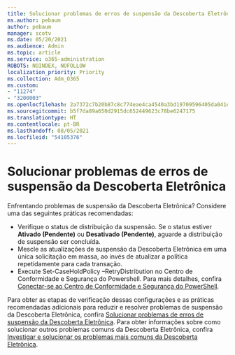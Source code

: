 ```yaml
---
title: Solucionar problemas de erros de suspensão da Descoberta Eletrônica
ms.author: pebaum
author: pebaum
manager: scotv
ms.date: 05/20/2021
ms.audience: Admin
ms.topic: article
ms.service: o365-administration
ROBOTS: NOINDEX, NOFOLLOW
localization_priority: Priority
ms.collection: Adm_O365
ms.custom:
- "11274"
- "3200003"
ms.openlocfilehash: 2a7372c7b20b87c8c774eae4ca4540a3bd19709596405da041eeaa24db310fa7
ms.sourcegitcommit: b5f7da89a650d2915dc652449623c78be6247175
ms.translationtype: HT
ms.contentlocale: pt-BR
ms.lasthandoff: 08/05/2021
ms.locfileid: "54105376"
---
```

# <a name="troubleshooting-ediscovery-holds-errors"></a>Solucionar problemas de erros de suspensão da Descoberta Eletrônica

Enfrentando problemas de suspensão da Descoberta Eletrônica? Considere uma das seguintes práticas recomendadas:

- Verifique o status de distribuição da suspensão.  Se o status estiver **Ativado (Pendente)** ou **Desativado (Pendente)**, aguarde a distribuição de suspensão ser concluída.
- Mescle as atualizações de suspensão da Descoberta Eletrônica em uma única solicitação em massa, ao invés de atualizar a política repetidamente para cada transação.
- Execute Set-CaseHoldPolicy <policyname> –RetryDistribution no Centro de Conformidade e Segurança do Powershell. Para mais detalhes, confira [Conectar-se ao Centro de Conformidade e Segurança do PowerShell](/powershell/exchange/connect-to-scc-powershell).

Para obter as etapas de verificação dessas configurações e as práticas recomendadas adicionais para reduzir e resolver problemas de suspensão da Descoberta Eletrônica, confira [Solucionar problemas de erros de suspensão da Descoberta Eletrônica](/microsoft-365/compliance/hold-distribution-errors).
Para obter informações sobre como solucionar outros problemas comuns da Descoberta Eletrônica, confira [Investigar e solucionar os problemas mais comuns da Descoberta Eletrônica](/microsoft-365/compliance/ediscovery-troubleshooting-common-issues).
